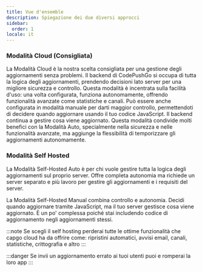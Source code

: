 ```yaml
---
title: Vue d'ensemble
description: Spiegazione dei due diversi approcci
sidebar:
  order: 1
locale: it
---
```


### Modalità Cloud (Consigliata)
La Modalità Cloud è la nostra scelta consigliata per una gestione degli aggiornamenti senza problemi. Il backend di CodePushGo si occupa di tutta la logica degli aggiornamenti, prendendo decisioni lato server per una migliore sicurezza e controllo. Questa modalità è incentrata sulla facilità d'uso: una volta configurata, funziona autonomamente, offrendo funzionalità avanzate come statistiche e canali. Può essere anche configurata in modalità manuale per darti maggior controllo, permettendoti di decidere quando aggiornare usando il tuo codice JavaScript. Il backend continua a gestire cosa viene aggiornato. Questa modalità condivide molti benefici con la Modalità Auto, specialmente nella sicurezza e nelle funzionalità avanzate, ma aggiunge la flessibilità di temporizzare gli aggiornamenti autonomamente.


### Modalità Self Hosted

La Modalità Self-Hosted Auto è per chi vuole gestire tutta la logica degli aggiornamenti sul proprio server. Offre completa autonomia ma richiede un server separato e più lavoro per gestire gli aggiornamenti e i requisiti del server.

La Modalità Self-Hosted Manual combina controllo e autonomia. Decidi quando aggiornare tramite JavaScript, ma il tuo server gestisce cosa viene aggiornato. È un po' complessa poiché stai includendo codice di aggiornamento negli aggiornamenti stessi.


:::note 
Se scegli il self hosting perderai tutte le ottime funzionalità che capgo cloud ha da offrire come: ripristini automatici, avvisi email, canali, statistiche, crittografia e altro
:::

:::danger
Se invii un aggiornamento errato ai tuoi utenti puoi e romperai la loro app
:::